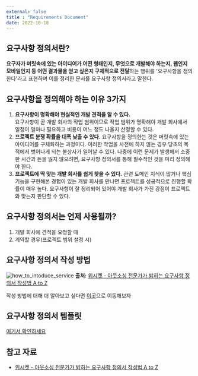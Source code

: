 ```yaml
---
external: false
title : "Requirements Document"
date: 2022-10-18
---
```


## 요구사항 정의서란?

**요구자가 머릿속에 있는 아이디어가 어떤 형태인지, 무엇으로 개발해야 하는지, 웹인지 모바일인지 등 어떤 결과물을 얻고 싶은지 구체적으로 전달**하는 행위를 '요구사항을 정의한다'라고 표현하며 이를 정리한 문서를 요구사항 정의서라고 말한다.

## 요구사항을 정의해야 하는 이유 3가지

1. **요구사항이 명확해야 현실적인 개발 견적을 알 수 있다.**  
    요구사항이 곧 개발 회사의 작업 범위이므로 작업 범위가 명확해야 개발 회사에서 일정이 얼마나 필요하고 비용이 어느 정도 나올지 산정할 수 있다.
2. **프로젝트 분쟁 확률을 대폭 낮출 수 있다.**
  요구사항을 정의한는 것은 머릿속에 있는 아이디어를 구체화하는 과정이다. 이러한 작업을 사전에 하지 않는 경우 당초의 목적에서 벗어나게 되는 불상사가 일어날 수 있다. 나중에 이런 문제가 발생해서 소중한 시간과 돈을 잃지 않으려면, 요구사항 정의서를 통해 필수적인 것을 미리 정의해야 한다.
3. **프로젝트에 딱 맞는 개발 회사를 쉽게 찾을 수 있다.**
  관련 도메인 지식이 많거나 핵심 기능을 구현해본 경험이 있는 개발 회사를 만나면 프로젝트를 성공적으로 진행할 확률이 매우 높다. 요구사항이 잘 정리되어 있어야 개발 회사가 가진 강점이 프로젝트와 맞는지 판단할 수 있다.

## 요구사항 정의서는 언제 사용될까?

1. 개발 회사에 견적을 요청할 때
2. 계약할 경우(프로젝트 범위 설정 시)

## 요구사항 정의서 작성 방법

![how_to_intoduce_service](https://github.com/WoojinJeonkr/WoojinJeonkr.github.io/blob/main/assets/images/post/how_to_intoduce_service.png?raw=true)
**출처:** [위시켓 - 아웃소싱 전문가가 밝히는 요구사항 정의서 작성법 A to Z](https://yozm.wishket.com/magazine/detail/1696/)

작성 방법에 대해 더 알아보고 싶다면 [이곳](https://yozm.wishket.com/magazine/detail/1696/)으로 이동해보자

## 요구사항 정의서 템플릿

[여기서 확인하세요](https://docs.google.com/spreadsheets/d/1R-85MkQ5hOTExjqflXuK76-9jSh3e3z-E3272W7xyro/edit?usp=sharing)

## 참고 자료

- [위시켓 - 아웃소싱 전문가가 밝히는 요구사항 정의서 작성법 A to Z](https://yozm.wishket.com/magazine/detail/1696/)
